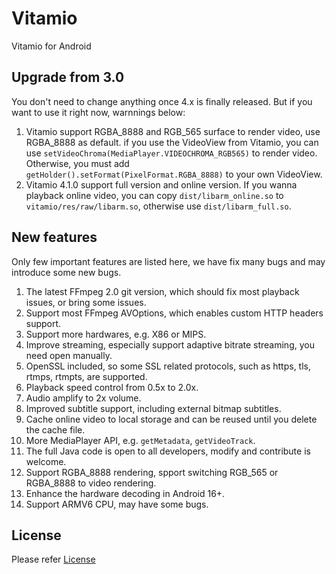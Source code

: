 Vitamio
===============

Vitamio for Android


Upgrade from 3.0
----------------

You don't need to change anything once 4.x is finally released. But if you want to use it right now, warnnings below:

1. Vitamio support RGBA\_8888 and RGB\_565 surface to render video, use RGBA\_8888 as default. if you use the VideoView from Vitamio, you can use `setVideoChroma(MediaPlayer.VIDEOCHROMA_RGB565)` to render video. Otherwise, you must add `getHolder().setFormat(PixelFormat.RGBA_8888)` to your own VideoView.
2. Vitamio 4.1.0 support full version and online version. If you wanna playback online video, you can copy `dist/libarm_online.so` to `vitamio/res/raw/libarm.so`, otherwise use `dist/libarm_full.so`.


New features
------------

Only few important features are listed here, we have fix many bugs and may introduce some new bugs.

1. The latest FFmpeg 2.0 git version, which should fix most playback issues, or bring some issues.
2. Support most FFmpeg AVOptions, which enables custom HTTP headers support.
3. Support more hardwares, e.g. X86 or MIPS.
4. Improve streaming, especially support adaptive bitrate streaming, you need open manually.
5. OpenSSL included, so some SSL related protocols, such as https, tls, rtmps, rtmpts, are supported.
6. Playback speed control from 0.5x to 2.0x.
7. Audio amplify to 2x volume.
8. Improved subtitle support, including external bitmap subtitles.
9. Cache online video to local storage and can be reused until you delete the cache file.
10. More MediaPlayer API, e.g. `getMetadata`, `getVideoTrack`.
11. The full Java code is open to all developers, modify and contribute is welcome.
12. Support RGBA\_8888 rendering, spport switching RGB\_565 or RGBA\_8888 to video rendering.
13. Enhance the hardware decoding in Android 16+.
14. Support ARMV6 CPU, may have some bugs.


License
-------

Please refer [License](http://www.vitamio.org/en/License)



